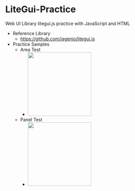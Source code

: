 # LiteGui-Practice
Web UI Library litegui.js practice with JavaScript and HTML

- Reference Library
  - https://github.com/jagenjo/litegui.js
- Practice Samples
  - Area Test
    - <img src="https://github.com/jjuiddong/LiteGui-Practice/blob/master/Doc/area-test.jpg?raw=true" width="200px"/>
  - Panel Test
    - <img src="https://github.com/jjuiddong/LiteGui-Practice/blob/master/Doc/panel-test.jpg?raw=true" width="200px"/>
    


    
